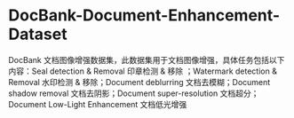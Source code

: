 # DocBank-Document-Enhancement-Dataset
DocBank 文档图像增强数据集，此数据集用于文档图像增强，具体任务包括以下内容：Seal detection &amp; Removal  印章检测 &amp; 移除 ；Watermark detection &amp; Removal 水印检测 &amp; 移除；Document deblurring 文档去模糊；Document shadow removal 文档去阴影；Document super-resolution 文档超分；Document Low-Light Enhancement 文档低光增强  
